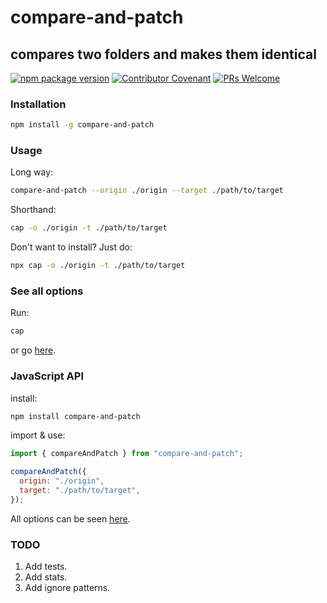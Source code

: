 # compare-and-patch

## compares two folders and makes them identical

[![npm package version](https://badgen.net/npm/v/compare-and-patch)](https://npm.im/compare-and-patch)
[![Contributor Covenant](https://img.shields.io/badge/Contributor%20Covenant-v1.4%20adopted-ff69b4.svg)](code-of-conduct.md)
[![PRs Welcome](https://img.shields.io/badge/PRs-welcome-brightgreen.svg)](http://makeapullrequest.com)

### Installation

```bash
npm install -g compare-and-patch
```

### Usage

Long way:

```bash
compare-and-patch --origin ./origin --target ./path/to/target
```

Shorthand:

```bash
cap -o ./origin -t ./path/to/target
```

Don't want to install? Just do:

```bash
npx cap -o ./origin -t ./path/to/target
```

### See all options

Run:

```bash
cap
```

or go [here](help.md).

### JavaScript API

install:

```bash
npm install compare-and-patch
```

import & use:

```javascript
import { compareAndPatch } from "compare-and-patch";

compareAndPatch({
  origin: "./origin",
  target: "./path/to/target",
});
```

All options can be seen [here](https://github.com/YogliB/compare-and-patch/blob/main/src/models.ts#L1).

### TODO

1. Add tests.
1. Add stats.
1. Add ignore patterns.
